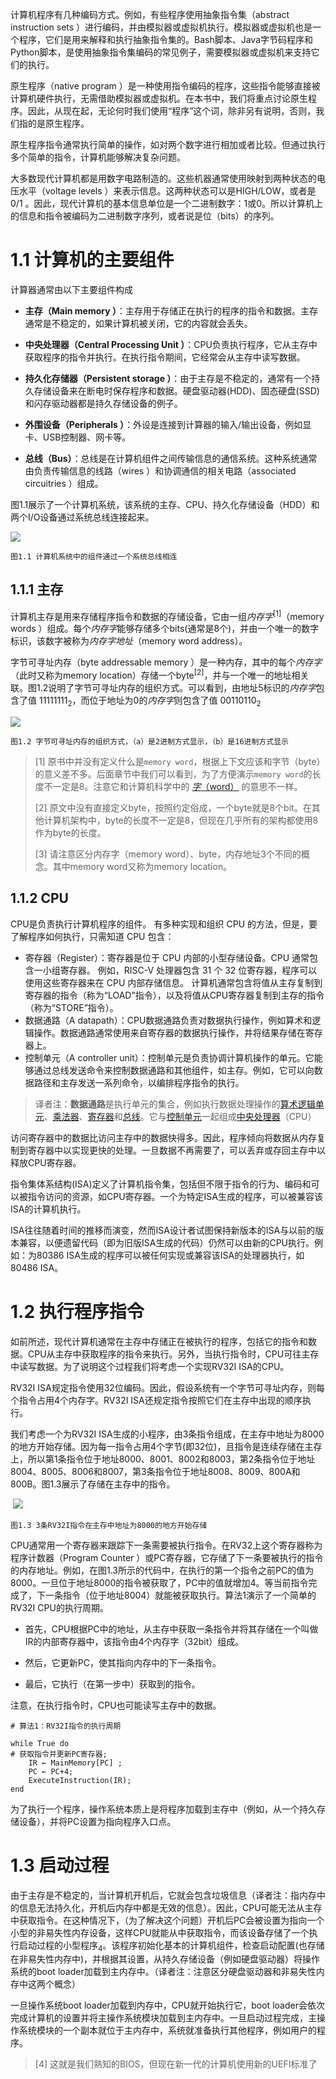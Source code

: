 


计算机程序有几种编码方式。例如，有些程序使用抽象指令集（abstract instruction sets  ）进行编码，并由模拟器或虚拟机执行。模拟器或虚拟机也是一个程序，它们是用来解释和执行抽象指令集的。Bash脚本、Java字节码程序和Python脚本，是使用抽象指令集编码的常见例子，需要模拟器或虚拟机来支持它们的执行。

原生程序（native program  ）是一种使用指令编码的程序，这些指令能够直接被计算机硬件执行，无需借助模拟器或虚拟机。在本书中，我们将重点讨论原生程序。因此，从现在起，无论何时我们使用“程序”这个词，除非另有说明，否则，我们指的是原生程序。

原生程序指令通常执行简单的操作，如对两个数字进行相加或者比较。但通过执行多个简单的指令，计算机能够解决复杂问题。

大多数现代计算机都是用数字电路制造的。这些机器通常使用映射到两种状态的电压水平（voltage levels  ）来表示信息。这两种状态可以是HIGH/LOW，或者是0/1 。因此，现代计算机的基本信息单位是一个二进制数字：1或0。所以计算机上的信息和指令被编码为二进制数字序列，或者说是位（bits）的序列。

# 1.1 计算机的主要组件

计算器通常由以下主要组件构成

* **主存（Main memory  ）**：主存用于存储正在执行的程序的指令和数据。主存通常是不稳定的，如果计算机被关闭，它的内容就会丢失。

  

* **中央处理器（Central Processing Unit  ）**：CPU负责执行程序，它从主存中获取程序的指令并执行。在执行指令期间，它经常会从主存中读写数据。

  

* **持久化存储器（Persistent storage  ）**：由于主存是不稳定的，通常有一个持久存储设备来在断电时保存程序和数据。硬盘驱动器(HDD)、固态硬盘(SSD)和闪存驱动器都是持久存储设备的例子。

  

* **外围设备（Peripherals  ）**：外设是连接到计算器的输入/输出设备，例如显卡、USB控制器、网卡等。

  

* **总线（Bus）**：总线是在计算机组件之间传输信息的通信系统。这种系统通常由负责传输信息的线路（wires ）和协调通信的相关电路（associated circuitries  ）组成。

图1.1展示了一个计算机系统，该系统的主存、CPU、持久化存储设备（HDD）和两个I/O设备通过系统总线连接起来。    



![](./imgs/ch1/1.1.png)  

`图1.1 计算机系统中的组件通过一个系统总线相连`

## 1.1.1 主存

计算机主存是用来存储程序指令和数据的存储设备，它由一组*内存字*<sup>[1]</sup>（memory words ）组成。每个*内存字*能够存储多个bits(通常是8个)，并由一个唯一的数字标识，该数字被称为*内存字地址*（memory word address）。

字节可寻址内存（byte addressable memory  ）是一种内存，其中的每个*内存字*（此时又称为memory location）存储一个byte<sup>[2]</sup>，并与一个唯一的地址相关联。图1.2说明了字节可寻址内存的组织方式。可以看到，由地址5标识的*内存字*包含了值 $11111111_2$，而位于地址为0的*内存字*则包含了值 $00110110_2$  

![](./imgs/ch1/1.1.1.png)    

`图1.2 字节可寻址内存的组织方式，（a）是2进制方式显示，（b）是16进制方式显示`



>  [1] 原书中并没有定义什么是`memory word`，根据上下文应该和字节（byte）的意义差不多。后面章节中我们可以看到，为了方便演示`memory word`的长度不一定是8。注意它和计算机科学中的 [*字*（word）](https://en.wikipedia.org/wiki/Word_(computer_architecture)) 的意思不一样。
>
>  [2] 原文中没有直接定义byte，按照约定俗成，一个byte就是8个bit。在其他计算机架构中，byte的长度不一定是8，但现在几乎所有的架构都使用8作为byte的长度。
>
>  [3] 请注意区分内存字（memory word）、byte，内存地址3个不同的概念。其中memory word又称为memory location。

## 1.1.2 CPU

CPU是负责执行计算机程序的组件。 有多种实现和组织 CPU 的方法，但是，要了解程序如何执行，只需知道 CPU 包含：

* 寄存器（Register）：寄存器是位于 CPU 内部的小型存储设备。CPU 通常包含一小组寄存器。 例如，RISC-V 处理器包含 31 个 32 位寄存器，程序可以使用这些寄存器来在 CPU 内部存储信息。 计算机通常包含将值从主存复制到寄存器的指令（称为“LOAD”指令），以及将值从CPU寄存器复制到主存的指令（称为“STORE”指令）。
* 数据通路（A datapath）：CPU数据通路负责对数据执行操作，例如算术和逻辑操作。数据通路通常使用来自寄存器的数据执行操作，并将结果存储在寄存器上。
* 控制单元（A controller unit）：控制单元是负责协调计算机操作的单元。它能够通过总线发送命令来控制数据通路和其他组件，如主存。例如，它可以向数据路径和主存发送一系列命令，以编排程序指令的执行。

> 译者注：**数据通路**是执行单元的集合，例如执行数据处理操作的[算术逻辑单元](https://zh.wikipedia.org/wiki/算术逻辑单元)、[乘法器](https://zh.wikipedia.org/wiki/乘法器)、[寄存器](https://zh.wikipedia.org/wiki/寄存器)和[总线](https://zh.wikipedia.org/wiki/总线)。它与[控制单元](https://zh.wikipedia.org/wiki/控制单元)一起组成[中央处理器](https://zh.wikipedia.org/wiki/中央处理器)（CPU）



访问寄存器中的数据比访问主存中的数据快得多。因此，程序倾向将数据从内存复制到寄存器中以实现更快的处理。一旦数据不再需要了，可以丢弃或存回主存中以释放CPU寄存器。

指令集体系结构(ISA)定义了计算机指令集，包括但不限于指令的行为、编码和可以被指令访问的资源，如CPU寄存器。一个为特定ISA生成的程序，可以被兼容该ISA的计算机执行。

ISA往往随着时间的推移而演变，然而ISA设计者试图保持新版本的ISA与以前的版本兼容，以便遗留代码（即为旧版ISA生成的代码）仍然可以由新的CPU执行。例如：为80386 ISA生成的程序可以被任何实现或兼容该ISA的处理器执行，如80486 ISA。



# 1.2 执行程序指令

如前所述，现代计算机通常在主存中存储正在被执行的程序，包括它的指令和数据。CPU从主存中获取程序的指令来执行。另外，当执行指令时，CPU可往主存中读写数据。为了说明这个过程我们将考虑一个实现RV32I ISA的CPU。

RV32I ISA规定指令使用32位编码。因此，假设系统有一个字节可寻址内存，则每个指令占用4个内存字。RV32I ISA还规定指令按照它们在主存中出现的顺序执行。

我们考虑一个为RV32I ISA生成的小程序，由3条指令组成，在主存中地址为8000的地方开始存储。因为每一指令占用4个字节(即32位)，且指令是连续存储在主存上，所以第1条指令位于地址8000、8001、8002和8003，第2条指令位于地址8004、8005、8006和8007，第3条指令位于地址8008、8009、800A和800B。图1.3展示了存储在主存中的指令。  

​    ![](./imgs/ch1/1.3.png)

`图1.3 3条RV32I指令在主存中地址为8000的地方开始存储`



CPU通常用一个寄存器来跟踪下一条需要被执行指令。在RV32上这个寄存器称为程序计数器（Program Counter  ）或PC寄存器，它存储了下一条要被执行的指令的内存地址。例如，在图1.3所示的代码中，在执行的第一个指令之前PC的值为8000。一旦位于地址8000的指令被获取了，PC中的值就增加4。等当前指令完成了，下一条指令（位于地址8004）就能被获取执行。算法1演示了一个简单的RV32I CPU的执行周期。

* 首先，CPU根据PC中的地址，从主存中获取一条指令并将其存储在一个叫做IR的内部寄存器中，该指令由4个内存字（32bit）组成。

* 然后，它更新PC，使其指向内存中的下一条指令。

* 最后，它执行（在第一步中）获取到的指令。

注意，在执行指令时，CPU也可能读写主存中的数据。

```assembly
# 算法1：RV32I指令的执行周期

while True do
# 获取指令并更新PC寄存器;
	IR ← MainMemory[PC] ;
	PC ← PC+4;
	ExecuteInstruction(IR);
end	
```

为了执行一个程序，操作系统本质上是将程序加载到主存中（例如，从一个持久存储设备），并将PC设置为指向程序入口点。



# 1.3 启动过程

由于主存是不稳定的，当计算机开机后，它就会包含垃圾信息（译者注：指内存中的信息无法持久化，开机后内存中都是无效的信息）。因此，CPU可能无法从主存中获取指令。在这种情况下，（为了解决这个问题）开机后PC会被设置为指向一个小型的非易失性内存设备，这样CPU就能从中获取指令，而该设备存储了一个执行启动过程的小型程序<sub>4</sub>。该程序初始化基本的计算机组件，检查启动配置(也存储在非易失性内存中)，并根据其设置，从持久存储设备（例如硬盘驱动器）将操作系统的boot loader加载到主内存中。（译者注：注意区分硬盘驱动器和非易失性内存中这两个概念）

一旦操作系统boot loader加载到内存中，CPU就开始执行它，boot loader会依次完成计算机的设置并将主操作系统模块加载到主内存中。一旦启动过程完成，主操作系统模块的一个副本就位于主内存中，系统就准备执行其他程序，例如用户的程序。

> [4] 这就是我们熟知的BIOS，但现在新一代的计算机使用新的UEFI标准了

